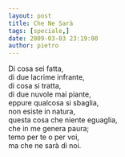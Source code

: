 ```yaml
---
layout: post
title: Che Ne Sarà
tags: [speciale,]
date: 2009-03-03 23:19:00
author: pietro
---
```

Di cosa sei fatta,<br/>di due lacrime infrante,<br/>di cosa si tratta,<br/>di due nuvole mai piante,<br/>eppure qualcosa si sbaglia,<br/>non esiste in natura,<br/>questa cosa che niente eguaglia,<br/>che in me genera paura;<br/>temo per te o per voi,<br/>ma che ne sarà di noi.
